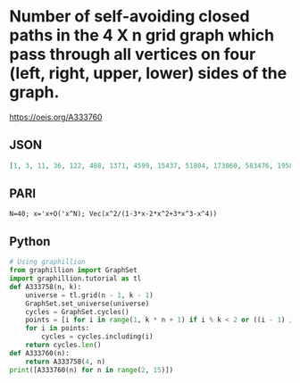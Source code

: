 # Number of self\-avoiding closed paths in the 4 X n grid graph which pass through all vertices on four \(left, right, upper, lower\) sides of the graph\.
https://oeis.org/A333760
## JSON
```JSON
[1, 3, 11, 36, 122, 408, 1371, 4599, 15437, 51804, 173860, 583476, 1958173, 6571695, 22054863, 74016936, 248403622, 833651844, 2797766831, 9389410251, 31511212505, 105752809368, 354910389192, 1191092559048, 3997351239929, 13415260479675, 45022116630931]
```
## PARI
```PARI
N=40; x='x+O('x^N); Vec(x^2/(1-3*x-2*x^2+3*x^3-x^4))
```
## Python
```Python
# Using graphillion
from graphillion import GraphSet
import graphillion.tutorial as tl
def A333758(n, k):
    universe = tl.grid(n - 1, k - 1)
    GraphSet.set_universe(universe)
    cycles = GraphSet.cycles()
    points = [i for i in range(1, k * n + 1) if i % k < 2 or ((i - 1) // k + 1) % n < 2]
    for i in points:
        cycles = cycles.including(i)
    return cycles.len()
def A333760(n):
    return A333758(4, n)
print([A333760(n) for n in range(2, 15)])
```
